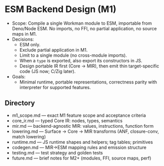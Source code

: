 # ESM Backend Design (M1)

- Scope: Compile a single Workman module to ESM, importable from Deno/Node ESM. No imports, no FFI, no partial application, no source maps in M1.
- Decisions:
  - ESM only.
  - Exclude partial application in M1.
  - Limit to a single module (no cross-module imports).
  - When a `type` is exported, also export its constructors in JS.
  - Design portable IR first (Core → MIR), then emit thin target-specific code (JS now; C/Zig later).
- Goals:
  - Minimal runtime, portable representations, correctness parity with interpreter for supported features.

## Directory

- m1_scope.md — exact M1 feature scope and acceptance criteria
- core_ir.md — typed Core IR: nodes, types, semantics
- mir.md — backend-agnostic MIR: values, instructions, function form
- lowering.md — Surface → Core → MIR transforms (ANF, closure-conv, match lowering)
- runtime.md — JS runtime shapes and helpers; tag tables; primitives
- codegen.md — MIR→ESM mapping rules and emission structure
- testing.md — test strategy and golden tests
- future.md — brief notes for M2+ (modules, FFI, source maps, perf)
